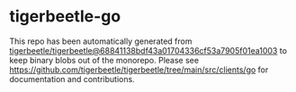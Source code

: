 # tigerbeetle-go
This repo has been automatically generated from
[tigerbeetle/tigerbeetle@68841138bdf43a01704336cf53a7905f01ea1003](https://github.com/tigerbeetle/tigerbeetle/commit/68841138bdf43a01704336cf53a7905f01ea1003)
to keep binary blobs out of the monorepo.
Please see
<https://github.com/tigerbeetle/tigerbeetle/tree/main/src/clients/go>
for documentation and contributions.